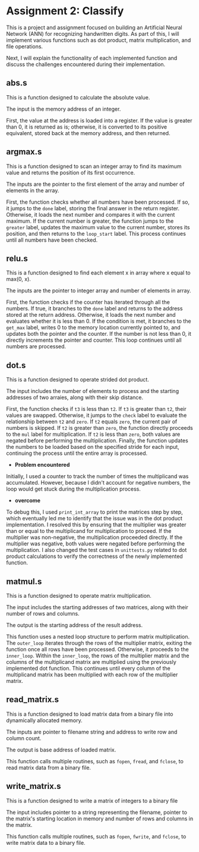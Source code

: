 # Assignment 2: Classify

This is a project and assignment focused on building an Artificial Neural Network (ANN) for recognizing handwritten digits.
As part of this, I will implement various functions such as dot product, matrix multiplication, and file operations.

Next, I will explain the functionality of each implemented function and discuss the challenges encountered during their
implementation.

## abs.s

This is a function designed to calculate the absolute value.

The input is the memory address of an integer.

First, the value at the address is loaded into a register. If the value is greater than 0, it is returned as is; otherwise,
it is converted to its positive equivalent, stored back at the memory address, and then returned.

## argmax.s
This is a function designed to scan an integer array to find its maximum value and returns the position of its first
occurrence.

The inputs are the pointer to the first element of the array and number of elements in the array.

First, the function checks whether all numbers have been processed. If so, it jumps to the `done` label, storing the final answer in the return register. Otherwise, it loads the next number and compares it with the current maximum. If the current number is greater, the function jumps to the `greater` label, updates the maximum value to the current number, stores its position, and then returns to the `loop_start` label. This process continues until all numbers have been checked.

## relu.s
This is a function designed to find each element x in array where x equal to max(0, x).

The inputs are the pointer to integer array and number of elements in array.

First, the function checks if the counter has iterated through all the numbers. If true, it branches to the `done` label and returns to the address  stored at the return address. Otherwise, it loads the next number and evaluates whether it is less than 0. If the condition is met, it branches to the `get_max` label, writes 0 to the memory location currently pointed to, and updates both the pointer and the counter. If the number is not less than 0, it directly increments the pointer and counter. This loop continues until all numbers are processed.

## dot.s
This is a function designed to operate strided dot product.

The input includes the number of elements to process and the starting addresses of two arraies, along with their skip distance.

First, the function checks if `t3` is less than `t2`. If `t3` is greater than `t2`, their values are swapped. Otherwise, it jumps to the `check` label to evaluate the relationship between `t2` and `zero`. If `t2` equals `zero`, the current pair of numbers is skipped. If `t2` is greater than `zero`, the function directly proceeds to the `mul` label for multiplication. If `t2` is less than `zero`, both values are negated before performing the multiplication. Finally, the function updates the numbers to be loaded based on the specified stride for each input, continuing the process until the entire array is processed.

- **Problem encountered**

Initially, I used a counter to track the number of times the multiplicand was accumulated. However, because I didn't account for negative numbers, the loop would get stuck during the multiplication process.

- **overcome**

To debug this, I used `print_int_array` to print the matrices step by step, which eventually led me to identify that the issue was in the dot product implementation. I resolved this by ensuring that the multiplier was greater than or equal to the multiplicand for multiplication to proceed. If the multiplier was non-negative, the multiplication proceeded directly. If the multiplier was negative, both values were negated before performing the multiplication. I also changed the test cases in `unittests.py` related to dot product calculations to verify the correctness of the newly implemented function.

## matmul.s
This is a function designed to operate matrix multiplication.

The input includes the starting addresses of two matrices, along with their number of rows and columns.

The output is the starting address of the result address.

This function uses a nested loop structure to perform matrix multiplication. The `outer_loop` iterates through the rows of the multiplier matrix, exiting the function once all rows have been processed. Otherwise, it proceeds to the `inner_loop`. Within the `inner_loop`, the rows of the multiplier matrix and the columns of the multiplicand matrix are multiplied using the previously implemented dot function. This continues until every column of the multiplicand matrix has been multiplied with each row of the multiplier matrix.

## read_matrix.s
This is a function designed to load matrix data from a binary file into dynamically allocated memory.

The inputs are pointer to filename string and address to write row and column count.

The output is base address of loaded matrix.

This function calls multiple routines, such as `fopen`, `fread`, and `fclose`, to read matrix data from a binary file.


## write_matrix.s
This is a function designed to write a matrix of integers to a binary file

The input includes pointer to a string representing the filename, pointer to the matrix's starting location in memory and number of rows and columns in the matrix.

This function calls multiple routines, such as `fopen`, `fwrite`, and `fclose`, to write matrix data to a binary file.
